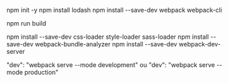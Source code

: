 npm init -y
npm install lodash
npm install --save-dev webpack webpack-cli

npm run build

npm install --save-dev css-loader style-loader sass-loader
npm install --save-dev webpack-bundle-analyzer
npm install --save-dev webpack-dev-server

"dev": "webpack serve --mode development"
ou
"dev": "webpack serve --mode production"
